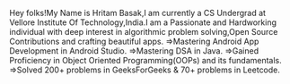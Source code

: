Hey folks!My Name is Hritam Basak,I am currently a CS Undergrad at Vellore Institute Of Technology,India.I am a Passionate and Hardworking individual with deep interest in algorithmic problem solving,Open Source Contributions and crafting beautiful apps.
=>Mastering Android App Development in Android Studio.
=>Mastering DSA in Java.
=>Gained Proficiency in Object Oriented Programming(OOPs) and its fundamentals. 
=>Solved 200+ problems in GeeksForGeeks & 70+ problems in Leetcode.
<!---
HritamBasak/HritamBasak is a ✨ special ✨ repository because its `README.md` (this file) appears on your GitHub profile.
You can click the Preview link to take a look at your changes.
--->
